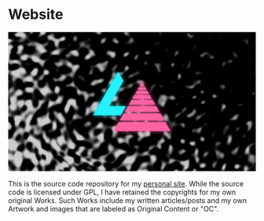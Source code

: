 # Website

![OG Image for laniakita.com](./laniakita-com.png)

This is the source code repository for my [personal site](https://laniakita.com).  While the source code is licensed under GPL, I have retained the copyrights for my own original Works. Such Works include my written articles/posts and my own Artwork and images that are labeled as Original Content or "OC". 
